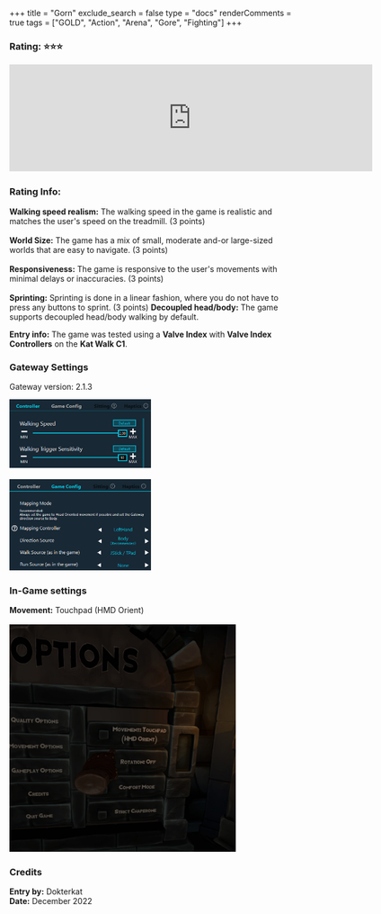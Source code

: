 +++
title = "Gorn"
exclude_search = false
type = "docs"
renderComments = true
tags = ["GOLD", "Action", "Arena", "Gore", "Fighting"]
+++
### Rating: ⭐⭐⭐ <br>

<iframe src="https://store.steampowered.com/widget/578620/" frameborder="0" width="646" height="190"></iframe>

### Rating Info:
**Walking speed realism:** The walking speed in the game is realistic and matches the user's speed on the treadmill. (3 points) <br><br>
**World Size:** The game has a mix of small, moderate and-or large-sized worlds that are easy to navigate. (3 points) <br><br>
**Responsiveness:** The game is responsive to the user's movements with minimal delays or inaccuracies. (3 points) <br><br>
**Sprinting:** Sprinting is done in a linear fashion, where you do not have to press any buttons to sprint. (3 points)
**Decoupled head/body:** The game supports decoupled head/body walking by default.

**Entry info:** The game was tested using a **Valve Index** with **Valve Index Controllers** on the **Kat Walk C1**.

### Gateway Settings
Gateway version: 2.1.3 
<br>

<img src="https://raw.githubusercontent.com/dokterkats/katDB/main/settings/Gorn/gateway-controller.PNG" style="width: 50%;">
<br><br>
<img src="https://raw.githubusercontent.com/dokterkats/katDB/main/settings/Gorn/gateway-config.PNG" style="width: 50%;">

### In-Game settings
**Movement:** Touchpad (HMD Orient) <br><br>
<img src="https://raw.githubusercontent.com/dokterkats/katDB/main/settings/Gorn/in-game.jpg" style="width: 80%;">

### Credits
**Entry by:** Dokterkat <br>
**Date:** December 2022

